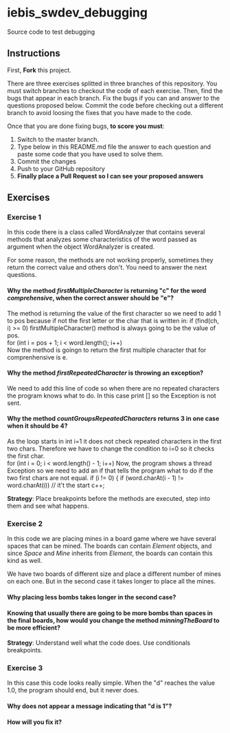 # iebis_swdev_debugging
Source code to test debugging

## Instructions
First, **Fork** this project.

There are three exercises splitted in three branches of this repository. You must switch branches to checkout the code of each exercise.
Then, find the bugs that appear in each branch.
Fix the bugs if you can and answer to the questions proposed below.
Commit the code before checking out a different branch to avoid loosing the fixes that you have made to the code.

Once that you are done fixing bugs, **to score you must**:
1. Switch to the master branch.
2. Type below in this README.md file the answer to each question and paste some code that you have used to solve them.
3. Commit the changes
4. Push to your GitHub repository
5. **Finally place a Pull Request so I can see your proposed answers**


## Exercises
### Exercise 1
In this code there is a class called WordAnalyzer that contains several methods that analyzes some characteristics of the word passed as argument when the object WordAnalyzer is created.

For some reason, the methods are not working properly, sometimes they return the correct value and others don't. You need to answer the next questions.

#### Why the method _firstMultipleCharacter_ is returning "c" for the word _comprehensive_, when the correct answer should be "e"?   
The method is returning the value of the first character so we need to add 1 to pos because if not the first letter or the char that is written in: if (find(ch, i) >= 0) firstMultipleCharacter() method is always going to be the value of pos.   
      for (int i = pos + 1; i < word.length(); i++)  
Now the method is goingn to return the first multiple character that for comprenhensive is e. 
#### Why the method _firstRepeatedCharacter_ is throwing an exception?   
We need to add this line of code so when there are no repeated characters the program knows what to do. In this case print [] so the Exception is not sent.
#### Why the method _countGroupsRepeatedCharacters_ returns 3 in one case when it should be 4?
As the loop starts in int i=1 it does not check repeated characters in the first two chars. Therefore we have to change the condition to i=0 so it checks the first char.  
    for (int i = 0; i < word.length() - 1; i++)
 Now, the program shows a thread Exception so we need to add an if that tells the program what to do if the two first chars are not equal.
 if (i != 0) {
               if (word.charAt(i - 1) != word.charAt(i)) // it't the start
                c++;
 

**Strategy**: Place breakpoints before the methods are executed, step into them and see what happens.


### Exercise 2
In this code we are placing mines in a board game where we have several spaces that can be mined. 
The boards can contain _Element_ objects, and since _Space_ and _Mine_ inherits from _Element_, the boards can contain this kind as well.

We have two boards of different size and place a different number of mines on each one. But in the second case it takes longer to place all the mines.

#### Why placing less bombs takes longer in the second case?
#### Knowing that usually there are going to be more bombs than spaces in the final boards, how would you change the method _minningTheBoard_ to be more efficient?

**Strategy**: Understand well what the code does. Use conditionals breakpoints.


### Exercise 3
In this case this code looks really simple. When the "d" reaches the value 1.0, the program should end, but it never does.

#### Why does not appear a message indicating that "d is 1"?
#### How will you fix it?
